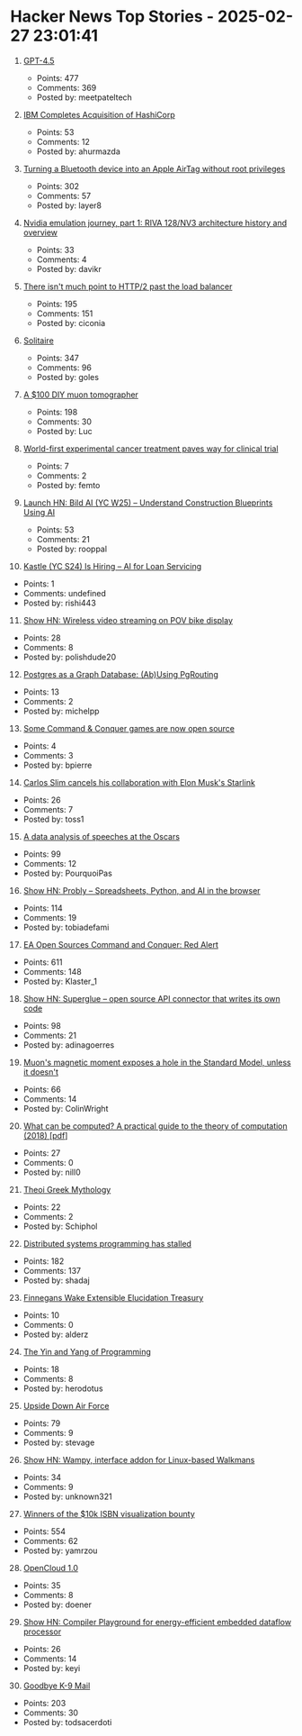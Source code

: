 # Hacker News Top Stories - 2025-02-27 23:01:41

1. [GPT-4.5](https://openai.com/index/introducing-gpt-4-5/)
   - Points: 477
   - Comments: 369
   - Posted by: meetpateltech

2. [IBM Completes Acquisition of HashiCorp](https://newsroom.ibm.com/2025-02-27-ibm-completes-acquisition-of-hashicorp,-creates-comprehensive,-end-to-end-hybrid-cloud-platform)
   - Points: 53
   - Comments: 12
   - Posted by: ahurmazda

3. [Turning a Bluetooth device into an Apple AirTag without root privileges](https://nroottag.github.io/)
   - Points: 302
   - Comments: 57
   - Posted by: layer8

4. [Nvidia emulation journey, part 1: RIVA 128/NV3 architecture history and overview](https://86box.net/2025/02/25/riva128-part-1.html)
   - Points: 33
   - Comments: 4
   - Posted by: davikr

5. [There isn't much point to HTTP/2 past the load balancer](https://byroot.github.io/ruby/performance/2025/02/24/http2-past-the-load-balancer.html)
   - Points: 195
   - Comments: 151
   - Posted by: ciconia

6. [Solitaire](https://localthunk.com/blog/solitaire)
   - Points: 347
   - Comments: 96
   - Posted by: goles

7. [A $100 DIY muon tomographer](https://spectrum.ieee.org/diy-muon-tomography)
   - Points: 198
   - Comments: 30
   - Posted by: Luc

8. [World-first experimental cancer treatment paves way for clinical trial](https://www.wehi.edu.au/news/world-first-experimental-cancer-treatment-paves-way-for-clinical-trial/)
   - Points: 7
   - Comments: 2
   - Posted by: femto

9. [Launch HN: Bild AI (YC W25) – Understand Construction Blueprints Using AI](undefined)
   - Points: 53
   - Comments: 21
   - Posted by: rooppal

10. [Kastle (YC S24) Is Hiring – AI for Loan Servicing](https://www.ycombinator.com/companies/kastle/jobs/ItDVKB7-founding-backend-engineer-at-kastle-s24)
   - Points: 1
   - Comments: undefined
   - Posted by: rishi443

11. [Show HN: Wireless video streaming on POV bike display](https://www.youtube.com/watch?v=o8n-bu2kKnc)
   - Points: 28
   - Comments: 8
   - Posted by: polishdude20

12. [Postgres as a Graph Database: (Ab)Using PgRouting](https://supabase.com/blog/pgrouting-postgres-graph-database)
   - Points: 13
   - Comments: 2
   - Posted by: michelpp

13. [Some Command & Conquer games are now open source](https://github.com/electronicarts)
   - Points: 4
   - Comments: 3
   - Posted by: bpierre

14. [Carlos Slim cancels his collaboration with Elon Musk's Starlink](https://mexicodailypost.com/2025/02/24/carlos-slim-orders-to-cancel-his-collaboration-with-elon-musks-starlink/)
   - Points: 26
   - Comments: 7
   - Posted by: toss1

15. [A data analysis of speeches at the Oscars](https://stephenfollows.com/p/harvey-weinstein-thanked-more-than-god)
   - Points: 99
   - Comments: 12
   - Posted by: PourquoiPas

16. [Show HN: Probly – Spreadsheets, Python, and AI in the browser](https://github.com/PragmaticMachineLearning/probly)
   - Points: 114
   - Comments: 19
   - Posted by: tobiadefami

17. [EA Open Sources Command and Conquer: Red Alert](https://github.com/electronicarts/CnC_Red_Alert)
   - Points: 611
   - Comments: 148
   - Posted by: Klaster_1

18. [Show HN: Superglue – open source API connector that writes its own code](https://github.com/superglue-ai/superglue)
   - Points: 98
   - Comments: 21
   - Posted by: adinagoerres

19. [Muon's magnetic moment exposes a hole in the Standard Model, unless it doesn't](https://physicsworld.com/a/the-muons-magnetic-moment-exposes-a-huge-hole-in-the-standard-model-unless-it-doesnt/)
   - Points: 66
   - Comments: 14
   - Posted by: ColinWright

20. [What can be computed? A practical guide to the theory of computation (2018) [pdf]](https://www.softouch.on.ca/kb/data/What%20Can%20Be%20Computed.pdf)
   - Points: 27
   - Comments: 0
   - Posted by: nill0

21. [Theoi Greek Mythology](https://www.theoi.com/)
   - Points: 22
   - Comments: 2
   - Posted by: Schiphol

22. [Distributed systems programming has stalled](https://www.shadaj.me/writing/distributed-programming-stalled)
   - Points: 182
   - Comments: 137
   - Posted by: shadaj

23. [Finnegans Wake Extensible Elucidation Treasury](http://fweet.org/)
   - Points: 10
   - Comments: 0
   - Posted by: alderz

24. [The Yin and Yang of Programming](https://billwadge.com/2025/02/22/the-yin-and-yang-of-programming/)
   - Points: 18
   - Comments: 8
   - Posted by: herodotus

25. [Upside Down Air Force](https://www.frontiernet.net/%7Eatlasf/A56UDAF.htm)
   - Points: 79
   - Comments: 9
   - Posted by: stevage

26. [Show HN: Wampy, interface addon for Linux-based Walkmans](https://github.com/unknown321/wampy)
   - Points: 34
   - Comments: 9
   - Posted by: unknown321

27. [Winners of the $10k ISBN visualization bounty](https://annas-archive.org/blog/all-isbns-winners.html)
   - Points: 554
   - Comments: 62
   - Posted by: yamrzou

28. [OpenCloud 1.0](https://opencloud.eu/en/news/opencloud-now-available-new-open-source-alternative-microsoft-sharepoint)
   - Points: 35
   - Comments: 8
   - Posted by: doener

29. [Show HN: Compiler Playground for energy-efficient embedded dataflow processor](https://www.efficient.computer/resources/effcc-compiler-playground-launch)
   - Points: 26
   - Comments: 14
   - Posted by: keyi

30. [Goodbye K-9 Mail](https://cketti.de/2025/02/26/goodbye-k9mail/)
   - Points: 203
   - Comments: 30
   - Posted by: todsacerdoti

